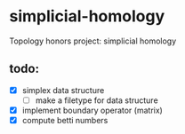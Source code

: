 # simplicial-homology
Topology honors project: simplicial homology

## todo:
- [x] simplex data structure
  - [ ] make a filetype for data structure
- [x] implement boundary operator (matrix)
- [x] compute betti numbers
